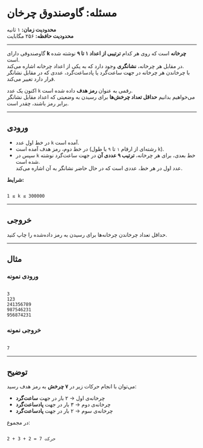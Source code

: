 # مسئله: گاوصندوق چرخان

**محدودیت زمان:** ۱ ثانیه  
**محدودیت حافظه:** ۲۵۶ مگابایت  

---

گاوصندوقی دارای **k چرخانه** است که روی هر کدام **ترتیبی از اعداد ۱ تا ۹** نوشته شده است.  
در مقابل هر چرخانه، **نشانگری** وجود دارد که به یکی از اعداد چرخانه اشاره می‌کند.  
با چرخاندن هر چرخانه در جهت ساعت‌گرد یا پادساعت‌گرد، عددی که در مقابل نشانگر قرار دارد تغییر می‌کند.

اکنون یک عدد `k` رقمی به عنوان **رمز هدف** داده شده است.  
می‌خواهیم بدانیم **حداقل تعداد چرخش‌ها** برای رسیدن به وضعیتی که اعداد مقابل نشانگر برابر رمز باشند، چقدر است.

---

## ورودی

- در خط اول عدد `k` آمده است.  
- در خط دوم، رمز هدف آمده است (رشته‌ای از ارقام `۱` تا `۹` با طول `k`).  
- سپس در `k` خط بعدی، برای هر چرخانه، **ترتیب ۹ عددی آن** در جهت ساعت‌گرد نوشته شده است.  
  عدد اول در هر خط، عددی است که در حال حاضر نشانگر به آن اشاره می‌کند.

**شرایط:**
```

1 ≤ k ≤ 300000

```

---

## خروجی

حداقل تعداد چرخاندن چرخانه‌ها برای رسیدن به رمز داده‌شده را چاپ کنید.

---

## مثال

### ورودی نمونه
```

3
123
241356789
987546231
956874231

```

### خروجی نمونه
```

7

```

---

## توضیح

می‌توان با انجام حرکات زیر در **۷ چرخش** به رمز هدف رسید:

- چرخانه‌ی اول → ۲ بار در جهت **ساعت‌گرد**  
- چرخانه‌ی دوم → ۳ بار در جهت **پادساعت‌گرد**  
- چرخانه‌ی سوم → ۲ بار در جهت **پادساعت‌گرد**

در مجموع:  
```

2 + 3 + 2 = 7 حرکت